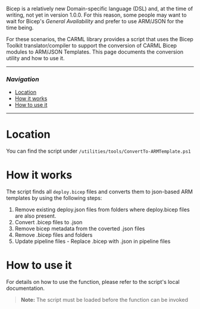 Bicep is a relatively new Domain-specific language (DSL) and, at the time of writing, not yet in version 1.0.0. For this reason, some people may want to wait for Bicep's _General Availability_ and prefer to use ARM/JSON for the time being.

For these scenarios, the CARML library provides a script that uses the Bicep Toolkit translator/compiler to support the conversion of CARML Bicep modules to ARM/JSON Templates.
This page documents the conversion utility and how to use it.

---

### _Navigation_

- [Location](#location)
- [How it works](#how-it-works)
- [How to use it](#how-to-use-it)

---
# Location

You can find the script under `/utilities/tools/ConvertTo-ARMTemplate.ps1`

# How it works

The script finds all `deploy.bicep` files and converts them to json-based ARM templates by using the following steps:
1. Remove existing deploy.json files from folders where deploy.bicep files are also present.
1. Convert .bicep files to .json
1. Remove bicep metadata from the coverted .json files
1. Remove .bicep files and folders
1. Update pipeline files - Replace .bicep with .json in pipeline files

# How to use it

For details on how to use the function, please refer to the script's local documentation.
> **Note:** The script must be loaded before the function can be invoked
